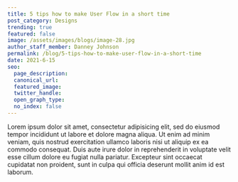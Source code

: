 ```yaml
---
title: 5 tips how to make User Flow in a short time
post_category: Designs
trending: true
featured: false
image: /assets/images/blogs/image-28.jpg
author_staff_member: Danney Johnson
permalink: /blog/5-tips-how-to-make-user-flow-in-a-short-time
date: 2021-6-15
seo:
  page_description:
  canonical_url:
  featured_image: 
  twitter_handle:
  open_graph_type:
  no_index: false
---
```

Lorem ipsum dolor sit amet, consectetur adipisicing elit, sed do eiusmod tempor incididunt ut labore et dolore magna aliqua. Ut enim ad minim veniam, quis nostrud exercitation ullamco laboris nisi ut aliquip ex ea commodo consequat. Duis aute irure dolor in reprehenderit in voluptate velit esse cillum dolore eu fugiat nulla pariatur. Excepteur sint occaecat cupidatat non proident, sunt in culpa qui officia deserunt mollit anim id est laborum.
